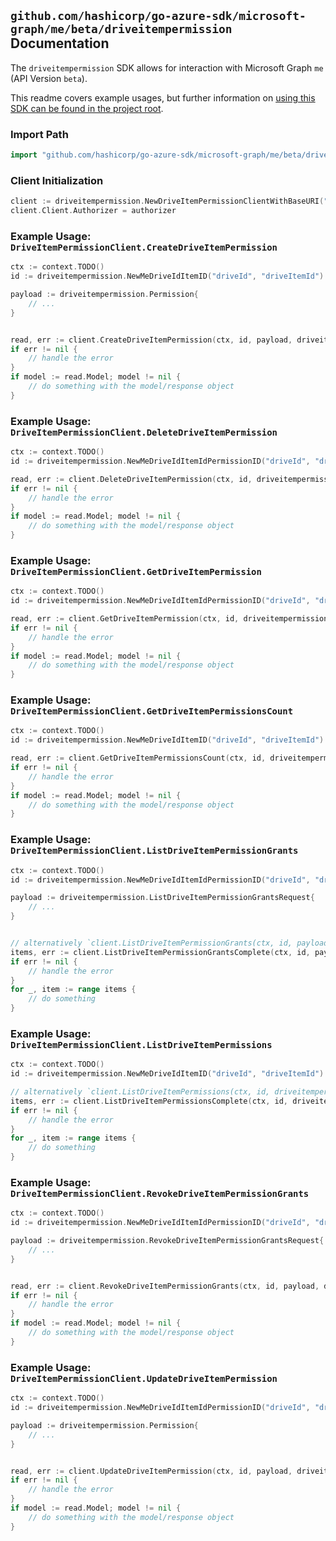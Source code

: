 
## `github.com/hashicorp/go-azure-sdk/microsoft-graph/me/beta/driveitempermission` Documentation

The `driveitempermission` SDK allows for interaction with Microsoft Graph `me` (API Version `beta`).

This readme covers example usages, but further information on [using this SDK can be found in the project root](https://github.com/hashicorp/go-azure-sdk/tree/main/docs).

### Import Path

```go
import "github.com/hashicorp/go-azure-sdk/microsoft-graph/me/beta/driveitempermission"
```


### Client Initialization

```go
client := driveitempermission.NewDriveItemPermissionClientWithBaseURI("https://graph.microsoft.com")
client.Client.Authorizer = authorizer
```


### Example Usage: `DriveItemPermissionClient.CreateDriveItemPermission`

```go
ctx := context.TODO()
id := driveitempermission.NewMeDriveIdItemID("driveId", "driveItemId")

payload := driveitempermission.Permission{
	// ...
}


read, err := client.CreateDriveItemPermission(ctx, id, payload, driveitempermission.DefaultCreateDriveItemPermissionOperationOptions())
if err != nil {
	// handle the error
}
if model := read.Model; model != nil {
	// do something with the model/response object
}
```


### Example Usage: `DriveItemPermissionClient.DeleteDriveItemPermission`

```go
ctx := context.TODO()
id := driveitempermission.NewMeDriveIdItemIdPermissionID("driveId", "driveItemId", "permissionId")

read, err := client.DeleteDriveItemPermission(ctx, id, driveitempermission.DefaultDeleteDriveItemPermissionOperationOptions())
if err != nil {
	// handle the error
}
if model := read.Model; model != nil {
	// do something with the model/response object
}
```


### Example Usage: `DriveItemPermissionClient.GetDriveItemPermission`

```go
ctx := context.TODO()
id := driveitempermission.NewMeDriveIdItemIdPermissionID("driveId", "driveItemId", "permissionId")

read, err := client.GetDriveItemPermission(ctx, id, driveitempermission.DefaultGetDriveItemPermissionOperationOptions())
if err != nil {
	// handle the error
}
if model := read.Model; model != nil {
	// do something with the model/response object
}
```


### Example Usage: `DriveItemPermissionClient.GetDriveItemPermissionsCount`

```go
ctx := context.TODO()
id := driveitempermission.NewMeDriveIdItemID("driveId", "driveItemId")

read, err := client.GetDriveItemPermissionsCount(ctx, id, driveitempermission.DefaultGetDriveItemPermissionsCountOperationOptions())
if err != nil {
	// handle the error
}
if model := read.Model; model != nil {
	// do something with the model/response object
}
```


### Example Usage: `DriveItemPermissionClient.ListDriveItemPermissionGrants`

```go
ctx := context.TODO()
id := driveitempermission.NewMeDriveIdItemIdPermissionID("driveId", "driveItemId", "permissionId")

payload := driveitempermission.ListDriveItemPermissionGrantsRequest{
	// ...
}


// alternatively `client.ListDriveItemPermissionGrants(ctx, id, payload, driveitempermission.DefaultListDriveItemPermissionGrantsOperationOptions())` can be used to do batched pagination
items, err := client.ListDriveItemPermissionGrantsComplete(ctx, id, payload, driveitempermission.DefaultListDriveItemPermissionGrantsOperationOptions())
if err != nil {
	// handle the error
}
for _, item := range items {
	// do something
}
```


### Example Usage: `DriveItemPermissionClient.ListDriveItemPermissions`

```go
ctx := context.TODO()
id := driveitempermission.NewMeDriveIdItemID("driveId", "driveItemId")

// alternatively `client.ListDriveItemPermissions(ctx, id, driveitempermission.DefaultListDriveItemPermissionsOperationOptions())` can be used to do batched pagination
items, err := client.ListDriveItemPermissionsComplete(ctx, id, driveitempermission.DefaultListDriveItemPermissionsOperationOptions())
if err != nil {
	// handle the error
}
for _, item := range items {
	// do something
}
```


### Example Usage: `DriveItemPermissionClient.RevokeDriveItemPermissionGrants`

```go
ctx := context.TODO()
id := driveitempermission.NewMeDriveIdItemIdPermissionID("driveId", "driveItemId", "permissionId")

payload := driveitempermission.RevokeDriveItemPermissionGrantsRequest{
	// ...
}


read, err := client.RevokeDriveItemPermissionGrants(ctx, id, payload, driveitempermission.DefaultRevokeDriveItemPermissionGrantsOperationOptions())
if err != nil {
	// handle the error
}
if model := read.Model; model != nil {
	// do something with the model/response object
}
```


### Example Usage: `DriveItemPermissionClient.UpdateDriveItemPermission`

```go
ctx := context.TODO()
id := driveitempermission.NewMeDriveIdItemIdPermissionID("driveId", "driveItemId", "permissionId")

payload := driveitempermission.Permission{
	// ...
}


read, err := client.UpdateDriveItemPermission(ctx, id, payload, driveitempermission.DefaultUpdateDriveItemPermissionOperationOptions())
if err != nil {
	// handle the error
}
if model := read.Model; model != nil {
	// do something with the model/response object
}
```
